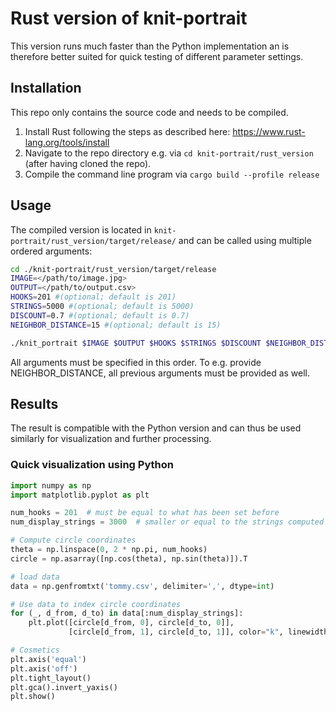 # Rust version of knit-portrait

This version runs much faster than the Python implementation an is therefore 
better suited for quick testing of different parameter settings.

## Installation
This repo only contains the source code and needs to be compiled.

1. Install Rust following the steps as described here: https://www.rust-lang.org/tools/install
2. Navigate to the repo directory e.g. via `cd knit-portrait/rust_version` 
   (after having cloned the repo).
3. Compile the command line program via `cargo build --profile release`

## Usage
The compiled version is located in 
`knit-portrait/rust_version/target/release/` and can be called using 
multiple ordered arguments:

```bash
cd ./knit-portrait/rust_version/target/release
IMAGE=</path/to/image.jpg>
OUTPUT=</path/to/output.csv>
HOOKS=201 #(optional; default is 201)
STRINGS=5000 #(optional; default is 5000)
DISCOUNT=0.7 #(optional; default is 0.7)
NEIGHBOR_DISTANCE=15 #(optional; default is 15)

./knit_portrait $IMAGE $OUTPUT $HOOKS $STRINGS $DISCOUNT $NEIGHBOR_DISTANCE
```

All arguments must be specified in this order. To e.g. provide 
NEIGHBOR_DISTANCE, all previous arguments must be provided as well.

## Results
The result is compatible with the Python version and can thus be used 
similarly for visualization and further processing. 

### Quick visualization using Python
```python
import numpy as np
import matplotlib.pyplot as plt

num_hooks = 201  # must be equal to what has been set before
num_display_strings = 3000  # smaller or equal to the strings computed

# Compute circle coordinates
theta = np.linspace(0, 2 * np.pi, num_hooks)
circle = np.asarray([np.cos(theta), np.sin(theta)]).T

# load data
data = np.genfromtxt('tommy.csv', delimiter=',', dtype=int)

# Use data to index circle coordinates
for (_, d_from, d_to) in data[:num_display_strings]:
    plt.plot([circle[d_from, 0], circle[d_to, 0]],
             [circle[d_from, 1], circle[d_to, 1]], color="k", linewidth=0.1)

# Cosmetics
plt.axis('equal')
plt.axis('off')
plt.tight_layout()
plt.gca().invert_yaxis()
plt.show()
```